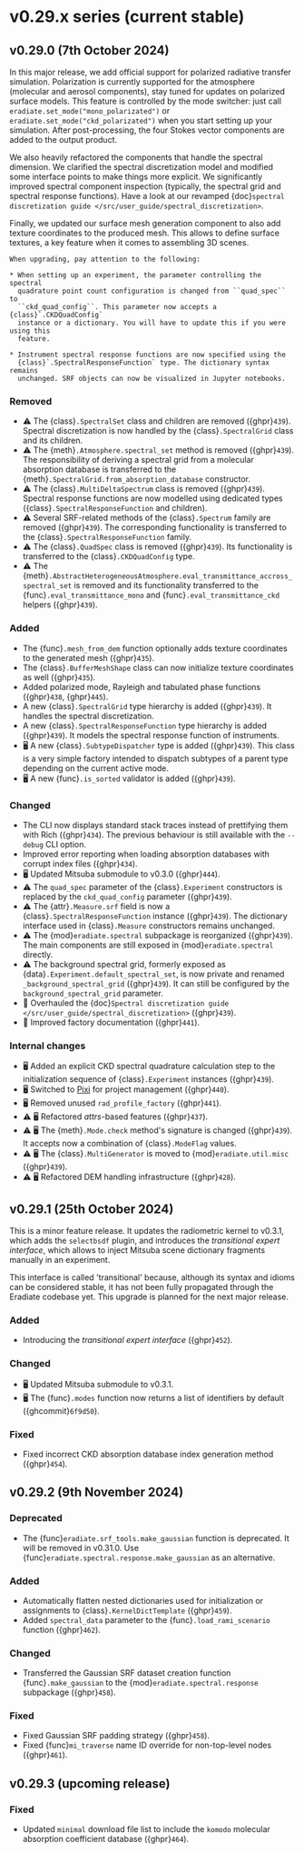 # v0.29.x series (current stable)

## v0.29.0 (7th October 2024)

In this major release, we add official support for polarized radiative
transfer simulation. Polarization is currently supported for the atmosphere
(molecular and aerosol components), stay tuned for updates on polarized surface
models. This feature is controlled by the mode switcher: just call
`eradiate.set_mode("mono_polarizated")` or
`eradiate.set_mode("ckd_polarizated")` when you start setting up your
simulation. After post-processing, the four Stokes vector components are added
to the output product.

We also heavily refactored the components that handle the spectral dimension.
We clarified the spectral discretization model and modified some interface
points to make things more explicit. We significantly improved spectral
component inspection (typically, the spectral grid and spectral response
functions). Have a look at our revamped
{doc}`spectral discretization guide </src/user_guide/spectral_discretization>`.

Finally, we updated our surface mesh generation component to also add texture
coordinates to the produced mesh. This allows to define surface textures, a key
feature when it comes to assembling 3D scenes.

```{warning}
When upgrading, pay attention to the following:

* When setting up an experiment, the parameter controlling the spectral
  quadrature point count configuration is changed from ``quad_spec`` to
  ``ckd_quad_config``. This parameter now accepts a {class}`.CKDQuadConfig`
  instance or a dictionary. You will have to update this if you were using this
  feature.

* Instrument spectral response functions are now specified using the
  {class}`.SpectralResponseFunction` type. The dictionary syntax remains
  unchanged. SRF objects can now be visualized in Jupyter notebooks.
```

### Removed

* ⚠️ The {class}`.SpectralSet` class and children are removed ({ghpr}`439`).
  Spectral discretization is now handled by the {class}`.SpectralGrid` class and
  its children.
* ⚠️ The {meth}`.Atmosphere.spectral_set` method is removed ({ghpr}`439`). The
  responsibility of deriving a spectral grid from a molecular absorption
  database is transferred to the {meth}`.SpectralGrid.from_absorption_database`
  constructor.
* ⚠️ The {class}`.MultiDeltaSpectrum` class is removed ({ghpr}`439`). Spectral
  response functions are now modelled using dedicated types
  ({class}`.SpectralResponseFunction` and children).
* ⚠️ Several SRF-related methods of the {class}`.Spectrum` family are removed
  ({ghpr}`439`). The corresponding functionality is transferred to the
  {class}`.SpectralResponseFunction` family.
* ⚠️ The {class}`.QuadSpec` class is removed ({ghpr}`439`). Its functionality is
  transferred to the {class}`.CKDQuadConfig` type.
* ⚠️ The {meth}`.AbstractHeterogeneousAtmosphere.eval_transmittance_accross_spectral_set`
  is removed and its functionality transferred to the
  {func}`.eval_transmittance_mono` and {func}`.eval_transmittance_ckd` helpers
  ({ghpr}`439`).

### Added

* The {func}`.mesh_from_dem` function optionally adds texture coordinates to the
  generated mesh ({ghpr}`435`).
* The {class}`.BufferMeshShape` class can now initialize texture coordinates as
  well ({ghpr}`435`).
* Added polarized mode, Rayleigh and tabulated phase functions ({ghpr}`438`,
  {ghpr}`445`).
* A new {class}`.SpectralGrid` type hierarchy is added ({ghpr}`439`). It handles
  the spectral discretization.
* A new {class}`.SpectralResponseFunction` type hierarchy is added
  ({ghpr}`439`). It models the spectral response function of instruments.
* 🖥️ A new {class}`.SubtypeDispatcher` type is added ({ghpr}`439`). This class
  is a very simple factory intended to dispatch subtypes of a parent type
  depending on the current active mode.
* 🖥️ A new {func}`.is_sorted` validator is added ({ghpr}`439`).

### Changed

* The CLI now displays standard stack traces instead of prettifying them with
  Rich ({ghpr}`434`). The previous behaviour is still available with the
  `--debug` CLI option.
* Improved error reporting when loading absorption databases with corrupt index
  files ({ghpr}`434`).
* 🖥️ Updated Mitsuba submodule to v0.3.0 ({ghpr}`444`).
* ⚠️ The `quad_spec` parameter of the {class}`.Experiment` constructors is
  replaced by the `ckd_quad_config` parameter ({ghpr}`439`).
* ⚠️ The {attr}`.Measure.srf` field is now a {class}`.SpectralResponseFunction`
  instance ({ghpr}`439`). The dictionary interface used in {class}`.Measure`
  constructors remains unchanged.
* ⚠️ The {mod}`eradiate.spectral` subpackage is reorganized ({ghpr}`439`).
  The main components are still exposed in {mod}`eradiate.spectral` directly.
* ⚠️ The background spectral grid, formerly exposed as
  {data}`.Experiment.default_spectral_set`, is now private and renamed
  `_background_spectral_grid` ({ghpr}`439`). It can still be configured by the
  `background_spectral_grid` parameter.
* 📖 Overhauled the
  {doc}`Spectral discretization guide </src/user_guide/spectral_discretization>`
  ({ghpr}`439`).
* 📖 Improved factory documentation ({ghpr}`441`).

### Internal changes

* 🖥️ Added an explicit CKD spectral quadrature calculation step to the
  initialization sequence of {class}`.Experiment` instances ({ghpr}`439`).
* 🖥️ Switched to [Pixi](https://pixi.sh/) for project management ({ghpr}`440`).
* 🖥️ Removed unused `rad_profile_factory` ({ghpr}`441`).
* ⚠️ 🖥️ Refactored *attrs*-based features ({ghpr}`437`).
* ⚠️ 🖥️ The {meth}`.Mode.check` method's signature is changed ({ghpr}`439`). It
  accepts now a combination of {class}`.ModeFlag` values.
* ⚠️ 🖥️ The {class}`.MultiGenerator` is moved to {mod}`eradiate.util.misc`
  ({ghpr}`439`).
* ⚠️ 🖥️ Refactored DEM handling infrastructure ({ghpr}`428`).

## v0.29.1 (25th October 2024)

This is a minor feature release. It updates the radiometric kernel to v0.3.1,
which adds the `selectbsdf` plugin, and introduces the *transitional expert
interface*, which allows to inject Mitsuba scene dictionary fragments manually
in an experiment.

This interface is called 'transitional' because, although its syntax and idioms
can be considered stable, it has not been fully propagated through the Eradiate
codebase yet. This upgrade is planned for the next major release.

### Added

* Introducing the *transitional expert interface* ({ghpr}`452`).

### Changed

* 🖥️ Updated Mitsuba submodule to v0.3.1.
* 🖥️ The {func}`.modes` function now returns a list of identifiers by default
  ({ghcommit}`6f9d50`).

### Fixed

* Fixed incorrect CKD absorption database index generation method ({ghpr}`454`).

## v0.29.2 (9th November 2024)

### Deprecated

* The {func}`eradiate.srf_tools.make_gaussian` function is deprecated. It will
  be removed in v0.31.0. Use {func}`eradiate.spectral.response.make_gaussian` as
  an alternative.

### Added

* Automatically flatten nested dictionaries used for initialization or
  assignments to {class}`.KernelDictTemplate` ({ghpr}`459`).
* Added `spectral_data` parameter to the {func}`.load_rami_scenario` function
  ({ghpr}`462`).

### Changed

* Transferred the Gaussian SRF dataset creation function {func}`.make_gaussian`
  to the {mod}`eradiate.spectral.response` subpackage ({ghpr}`458`).

### Fixed

* Fixed Gaussian SRF padding strategy ({ghpr}`458`).
* Fixed {func}`mi_traverse` name ID override for non-top-level nodes
  ({ghpr}`461`).

## v0.29.3 (upcoming release)

### Fixed

* Updated ``minimal`` download file list to include the ``komodo`` molecular
  absorption coefficient database ({ghpr}`464`).

